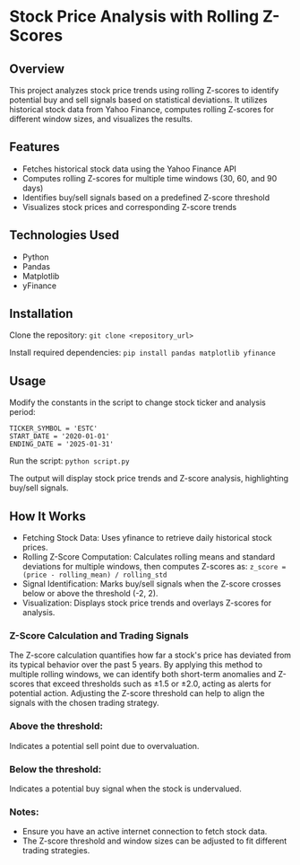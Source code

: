 # Stock Price Analysis with Rolling Z-Scores

## Overview
This project analyzes stock price trends using rolling Z-scores to identify potential buy and sell signals based on statistical deviations. It utilizes historical stock data from Yahoo Finance, computes rolling Z-scores for different window sizes, and visualizes the results.

## Features
- Fetches historical stock data using the Yahoo Finance API
- Computes rolling Z-scores for multiple time windows (30, 60, and 90 days)
- Identifies buy/sell signals based on a predefined Z-score threshold
- Visualizes stock prices and corresponding Z-score trends

## Technologies Used
- Python
- Pandas
- Matplotlib
- yFinance

## Installation
Clone the repository:
```git clone <repository_url>```

Install required dependencies:
```pip install pandas matplotlib yfinance```

## Usage
Modify the constants in the script to change stock ticker and analysis period:
```
TICKER_SYMBOL = 'ESTC'
START_DATE = '2020-01-01'
ENDING_DATE = '2025-01-31'
```
Run the script:
```python script.py```

The output will display stock price trends and Z-score analysis, highlighting buy/sell signals.

## How It Works
- Fetching Stock Data: Uses yfinance to retrieve daily historical stock prices.
- Rolling Z-Score Computation: Calculates rolling means and standard deviations for multiple windows, then computes Z-scores as: ```z_score = (price - rolling_mean) / rolling_std```
- Signal Identification: Marks buy/sell signals when the Z-score crosses below or above the threshold (-2, 2).
- Visualization: Displays stock price trends and overlays Z-scores for analysis.

### Z-Score Calculation and Trading Signals
The Z-score calculation quantifies how far a stock's price has deviated from its typical behavior over the past 5 years. By applying this method to multiple rolling windows, we can identify both short-term anomalies and Z-scores that exceed thresholds such as ±1.5 or ±2.0, acting as alerts for potential action. Adjusting the Z-score threshold can help to align the signals with the chosen trading strategy.

### Above the threshold: 
Indicates a potential sell point due to overvaluation.
### Below the threshold: 
Indicates a potential buy signal when the stock is undervalued.

### Notes: 
- Ensure you have an active internet connection to fetch stock data.
- The Z-score threshold and window sizes can be adjusted to fit different trading strategies.



